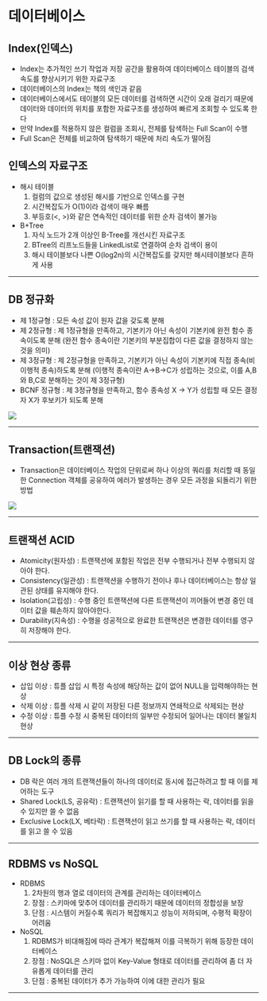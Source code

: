 # 데이터베이스

## Index(인덱스)
 - Index는 추가적인 쓰기 작업과 저장 공간을 활용하여 데이터베이스 테이블의 검색 속도를 향상시키기 위한 자료구조
 - 데이터베이스의 Index는 책의 색인과 같음
 - 데이터베이스에서도 테이블의 모든 데이터를 검색하면 시간이 오래 걸리기 때문에 데이터와 데이터의 위치를 포함한 자료구조를 생성하여 빠르게 조회할 수 있도록 한다
 - 만약 Index를 적용하지 않은 컬럼을 조회시, 전체를 탐색하는 Full Scan이 수행
 - Full Scan은 전체를 비교하여 탐색하기 때문에 처리 속도가 떨어짐

## 인덱스의 자료구조
 - 해시 테이블
    1. 컬럼의 값으로 생성된 해시를 기반으로 인덱스를 구현
    2. 시간복잡도가 O(1)이라 검색이 매우 빠름
    3. 부등호(<, >)와 같은 연속적인 데이터를 위한 순차 검색이 불가능
 - B+Tree
    1. 자식 노드가 2개 이상인 B-Tree를 개선시킨 자료구조
    2. BTree의 리프노드들을 LinkedList로 연결하여 순차 검색이 용이
    3. 해시 테이블보다 나쁜 O(log2n)의 시간복잡도를 갖지만 해시테이블보다 흔하게 사용
<hr>

## DB 정규화
 - 제 1정규형 : 모든 속성 값이 원자 값을 갖도록 분해
 - 제 2정규형 : 제 1정규형을 만족하고, 기본키가 아닌 속성이 기본키에 완전 함수 종속이도록 분해 (완전 함수 종속이란 기본키의 부분집합이 다른 값을 결정하지 않는 것을 의미)
 - 제 3정규형 : 제 2정규형을 만족하고, 기본키가 아닌 속성이 기본키에 직접 종속(비이행적 종속)하도록 분해 (이행적 종속이란 A->B->C가 성립하는 것으로, 이를 A,B와 B,C로 분해하는 것이 제 3정규형)
 - BCNF 정규형 : 제 3정규형을 만족하고, 함수 종속성 X -> Y가 성립할 때 모든 결정자 X가 후보키가 되도록 분해
<img src="https://images.velog.io/images/bsjp400/post/140f510e-26ed-4807-a517-bc0b9a902c69/image.png">
<hr>

## Transaction(트랜잭션)
 - Transaction은 데이터베이스 작업의 단위로써 하나 이상의 쿼리를 처리할 때 동일한 Connection 객체를 공유하여 에러가 발생하는 경우 모든 과정을 되돌리기 위한 방법
<img src="https://images.velog.io/images/jinho0705/post/6a8ec4c2-329d-42e4-9bbf-122f59d4df12/transaction-status.png">
<hr>

## 트랜잭션 ACID
 - Atomicity(원자성) : 트랜잭션에 포함된 작업은 전부 수행되거나 전부 수행되지 않아야 한다.
 - Consistency(일관성) : 트랜잭션을 수행하기 전이나 후나 데이터베이스는 항상 일관된 상태를 유지해야 한다.
 - Isolation(고립성) : 수행 중인 트랜잭션에 다른 트랜잭션이 끼어들어 변경 중인 데이터 값을 훼손하지 않아야한다.
 - Durability(지속성) : 수행을 성공적으로 완료한 트랜잭션은 변경한 데이터를 영구히 저장해야 한다.
<hr>

## 이상 현상 종류
 - 삽입 이상 : 튜플 삽입 시 특정 속성에 해당하는 값이 없어 NULL을 입력해야하는 현상
 - 삭제 이상 : 튜플 삭제 시 같이 저장된 다른 정보까지 연쇄적으로 삭제되는 현상
 - 수정 이상 : 튜플 수정 시 중복된 데이터의 일부만 수정되어 일어나는 데이터 불일치 현상
<hr>

## DB Lock의 종류
 - DB 락은 여러 개의 트랜잭션들이 하나의 데이터로 동시에 접근하려고 할 때 이를 제어하는 도구
 - Shared Lock(LS, 공유락) : 트랜잭션이 읽기를 할 때 사용하는 락, 데이터를 읽을 수 있지만 쓸 수 없음
 - Exclusive Lock(LX, 베타락) : 트랜잭션이 읽고 쓰기를 할 때 사용하는 락, 데이터를 읽고 쓸 수 있음
<hr>

## RDBMS vs NoSQL
 - RDBMS
    1. 2차원의 행과 열로 데이터의 관계를 관리하는 데이터베이스
    2. 장점 : 스키마에 맞추어 데이터를 관리하기 때문에 데이터의 정합성을 보장
    3. 단점 : 시스템이 커질수록 쿼리가 복잡해지고 성능이 저하되며, 수평적 확장이 어려움
 - NoSQL
    1. RDBMS가 비대해짐에 따라 관계가 복잡해져 이를 극복하기 위해 등장한 데이터베이스
    2. 장점 : NoSQL은 스키마 없이 Key-Value 형태로 데이터를 관리하여 좀 더 자유롭게 데이터를 관리
    3. 단점 : 중복된 데이터가 추가 가능하여 이에 대한 관리가 필요
<hr>

